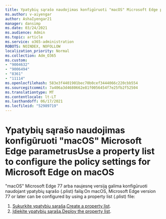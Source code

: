 ```yaml
---
title: Ypatybių sąrašo naudojimas konfigūruoti "macOS" Microsoft Edge parametrus
ms.author: v-aiyengar
author: AshaIyengar21
manager: dansimp
ms.date: 03/24/2021
ms.audience: Admin
ms.topic: article
ms.service: o365-administration
ROBOTS: NOINDEX, NOFOLLOW
localization_priority: Normal
ms.collection: Adm_O365
ms.custom:
- "9004632"
- "9006494"
- "8361"
- "11114"
ms.openlocfilehash: 583e3f4401901bec70b0cef3444066c220cbb554
ms.sourcegitcommit: 7a406a3d4680662e81f0056454f7e25fb2f52504
ms.translationtype: MT
ms.contentlocale: lt-LT
ms.lasthandoff: 06/17/2021
ms.locfileid: "52989719"
---
```

# <a name="use-a-property-list-to-configure-the-policy-settings-for-microsoft-edge-on-macos"></a><span data-ttu-id="646f5-102">Ypatybių sąrašo naudojimas konfigūruoti "macOS" Microsoft Edge parametrus</span><span class="sxs-lookup"><span data-stu-id="646f5-102">Use a property list to configure the policy settings for Microsoft Edge on macOS</span></span>

<span data-ttu-id="646f5-103">"macOS" Microsoft Edge 77 arba naujesnę versiją galima konfigūruoti naudojant ypatybių sąrašo (.plist) failą:</span><span class="sxs-lookup"><span data-stu-id="646f5-103">On macOS, Microsoft Edge version 77 or later can be configured by using a property list (.plist) file:</span></span>

1. <span data-ttu-id="646f5-104">[Sukurkite ypatybių sąrašą](https://go.microsoft.com/fwlink/?linkid=2134726).</span><span class="sxs-lookup"><span data-stu-id="646f5-104">[Create a property list](https://go.microsoft.com/fwlink/?linkid=2134726).</span></span>
1. <span data-ttu-id="646f5-105">[Įdiekite ypatybių sąrašą.](https://go.microsoft.com/fwlink/?linkid=2134727)</span><span class="sxs-lookup"><span data-stu-id="646f5-105">[Deploy the property list](https://go.microsoft.com/fwlink/?linkid=2134727).</span></span>
